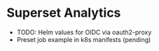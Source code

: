 # Superset Analytics
- TODO: Helm values for OIDC via oauth2-proxy
- Preset job example in k8s manifests (pending)
